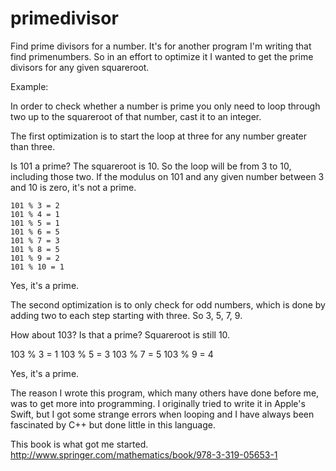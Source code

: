 primedivisor
============

Find prime divisors for a number. It's for another program I'm writing that find primenumbers.
So in an effort to optimize it I wanted to get the prime divisors for any given squareroot.

Example:

In order to check whether a number is prime you only need to loop through two up to the
squareroot of that number, cast it to an integer.

The first optimization is to start the loop at three for any number greater than three.

Is 101 a prime? The squareroot is 10. So the loop will be from 3 to 10, including those two.
If the modulus on 101 and any given number between 3 and 10 is zero, it's not a prime.

    101 % 3 = 2
    101 % 4 = 1
    101 % 5 = 1
    101 % 6 = 5
    101 % 7 = 3
    101 % 8 = 5
    101 % 9 = 2
    101 % 10 = 1

Yes, it's a prime.

The second optimization is to only check for odd numbers, which is done by adding two to each
step starting with three. So 3, 5, 7, 9.

How about 103? Is that a prime? Squareroot is still 10.

103 % 3 = 1
103 % 5 = 3
103 % 7 = 5
103 % 9 = 4

Yes, it's a prime.

The reason I wrote this program, which many others have done before me, was to get more into
programming. I originally tried to write it in Apple's Swift, but I got some strange errors
when looping and I have always been fascinated by C++ but done little in this language.

This book is what got me started. http://www.springer.com/mathematics/book/978-3-319-05653-1
